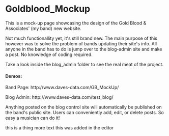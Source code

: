 # Goldblood_Mockup
This is a mock-up page showcasing the design of the Gold Blood & Associates' (my band) new website. 

<p>Not much functionallity yet, it's still brand new. The main purpose of this however was to 
solve the problem of bands updating their site's info. All anyone in the band has to
do is jump over to the blog-admin site and make a post. No knowledge of coding required.</p>

<p>Take a look inside the blog_admin folder to see the real meat of the project.</p>

<h4>Demos:</h4>
<p>Band Page: http://www.daves-data.com/GB_MockUp/ </p>
<p>Blog Admin: http://www.daves-data.com/test_blog/ </p>

<p>Anything posted on the blog control site will automatically be published on the band's public site. Users can conveniently
add, edit, or delete posts. So easy a musician can do it!</p>

this is a thing
more text
this was added in the editor

